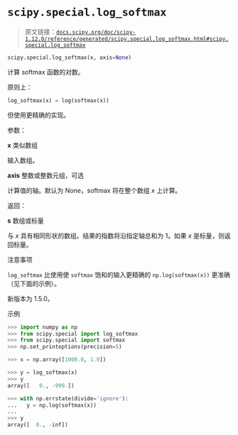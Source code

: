 # `scipy.special.log_softmax`

> 原文链接：[`docs.scipy.org/doc/scipy-1.12.0/reference/generated/scipy.special.log_softmax.html#scipy.special.log_softmax`](https://docs.scipy.org/doc/scipy-1.12.0/reference/generated/scipy.special.log_softmax.html#scipy.special.log_softmax)

```py
scipy.special.log_softmax(x, axis=None)
```

计算 softmax 函数的对数。

原则上：

```py
log_softmax(x) = log(softmax(x)) 
```

但使用更精确的实现。

参数：

**x** 类似数组

输入数组。

**axis** 整数或整数元组，可选

计算值的轴。默认为 None，softmax 将在整个数组 *x* 上计算。

返回：

**s** 数组或标量

与 *x* 具有相同形状的数组。结果的指数将沿指定轴总和为 1。如果 *x* 是标量，则返回标量。

注意事项

`log_softmax` 比使用使 `softmax` 饱和的输入更精确的 `np.log(softmax(x))` 更准确（见下面的示例）。

新版本为 1.5.0。

示例

```py
>>> import numpy as np
>>> from scipy.special import log_softmax
>>> from scipy.special import softmax
>>> np.set_printoptions(precision=5) 
```

```py
>>> x = np.array([1000.0, 1.0]) 
```

```py
>>> y = log_softmax(x)
>>> y
array([   0., -999.]) 
```

```py
>>> with np.errstate(divide='ignore'):
...   y = np.log(softmax(x))
...
>>> y
array([  0., -inf]) 
```
